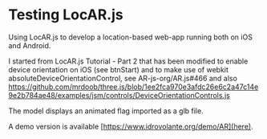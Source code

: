 # Testing LocAR.js

Using LocAR.js to develop a location-based web-app running both on iOS and Android.


I started from LocAR.js Tutorial - Part 2 that has been modified to enable device orientation on iOS (see btnStart) and to make use of webkit absoluteDeviceOrientationControl, see AR-js-org/AR.js#466 and also https://github.com/mrdoob/three.js/blob/1ee2fca970e3afdc26e6c2a47c14e9e2b784ae48/examples/jsm/controls/DeviceOrientationControls.js

The model displays an animated flag imported as a glb file.

A demo version is available [https://www.idrovolante.org/demo/AR](here).